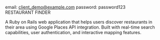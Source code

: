 email: client_demo@example.com
password: password123		
RESTAURANT FINDER

A Ruby on Rails web application that helps users discover restaurants in their area using Google Places API integration.
Built with real-time search capabilities, user authentication, and interactive mapping features.


